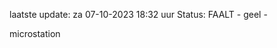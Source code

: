 laatste update: 
za 07-10-2023 18:32   uur 
Status: FAALT - geel - 
<div class="service Y">microstation</div>